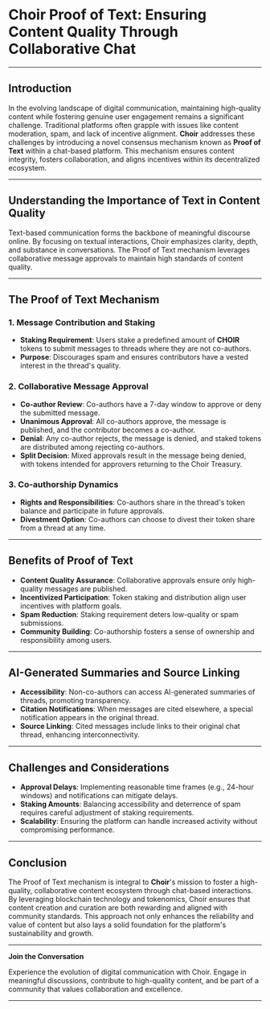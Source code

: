 # Choir Proof of Text: Ensuring Content Quality Through Collaborative Chat

---

## Introduction

In the evolving landscape of digital communication, maintaining high-quality content while fostering genuine user engagement remains a significant challenge. Traditional platforms often grapple with issues like content moderation, spam, and lack of incentive alignment. **Choir** addresses these challenges by introducing a novel consensus mechanism known as **Proof of Text** within a chat-based platform. This mechanism ensures content integrity, fosters collaboration, and aligns incentives within its decentralized ecosystem.

---

## Understanding the Importance of Text in Content Quality

Text-based communication forms the backbone of meaningful discourse online. By focusing on textual interactions, Choir emphasizes clarity, depth, and substance in conversations. The Proof of Text mechanism leverages collaborative message approvals to maintain high standards of content quality.

---

## The Proof of Text Mechanism

### 1. Message Contribution and Staking

- **Staking Requirement**: Users stake a predefined amount of **CHOIR** tokens to submit messages to threads where they are not co-authors.
- **Purpose**: Discourages spam and ensures contributors have a vested interest in the thread's quality.

### 2. Collaborative Message Approval

- **Co-author Review**: Co-authors have a 7-day window to approve or deny the submitted message.
- **Unanimous Approval**: All co-authors approve, the message is published, and the contributor becomes a co-author.
- **Denial**: Any co-author rejects, the message is denied, and staked tokens are distributed among rejecting co-authors.
- **Split Decision**: Mixed approvals result in the message being denied, with tokens intended for approvers returning to the Choir Treasury.

### 3. Co-authorship Dynamics

- **Rights and Responsibilities**: Co-authors share in the thread's token balance and participate in future approvals.
- **Divestment Option**: Co-authors can choose to divest their token share from a thread at any time.

---

## Benefits of Proof of Text

- **Content Quality Assurance**: Collaborative approvals ensure only high-quality messages are published.
- **Incentivized Participation**: Token staking and distribution align user incentives with platform goals.
- **Spam Reduction**: Staking requirement deters low-quality or spam submissions.
- **Community Building**: Co-authorship fosters a sense of ownership and responsibility among users.

---

## AI-Generated Summaries and Source Linking

- **Accessibility**: Non-co-authors can access AI-generated summaries of threads, promoting transparency.
- **Citation Notifications**: When messages are cited elsewhere, a special notification appears in the original thread.
- **Source Linking**: Cited messages include links to their original chat thread, enhancing interconnectivity.

---

## Challenges and Considerations

- **Approval Delays**: Implementing reasonable time frames (e.g., 24-hour windows) and notifications can mitigate delays.
- **Staking Amounts**: Balancing accessibility and deterrence of spam requires careful adjustment of staking requirements.
- **Scalability**: Ensuring the platform can handle increased activity without compromising performance.

---

## Conclusion

The Proof of Text mechanism is integral to **Choir**'s mission to foster a high-quality, collaborative content ecosystem through chat-based interactions. By leveraging blockchain technology and tokenomics, Choir ensures that content creation and curation are both rewarding and aligned with community standards. This approach not only enhances the reliability and value of content but also lays a solid foundation for the platform's sustainability and growth.

---

**Join the Conversation**

Experience the evolution of digital communication with Choir. Engage in meaningful discussions, contribute to high-quality content, and be part of a community that values collaboration and excellence.

---
